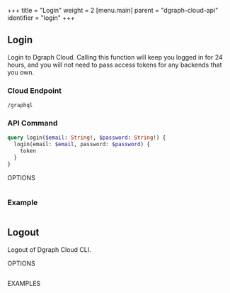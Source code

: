 +++
title = "Login"
weight = 2
[menu.main]
    parent = "dgraph-cloud-api"
    identifier = "login"
+++

## Login

Login to Dgraph Cloud. Calling this function will keep you logged in for 24 hours, and you will not need to pass access tokens for any backends that you own.

### Cloud Endpoint

```
/graphql
```

### API Command

```graphql
query login($email: String!, $password: String!) {
  login(email: $email, password: $password) {
    token
  }
}
```

OPTIONS
```

```

### Example

```

```

## Logout

Logout of Dgraph Cloud CLI.

OPTIONS

```

```

EXAMPLES

```

```
